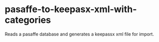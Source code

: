 # pasaffe-to-keepasx-xml-with-categories
Reads a pasaffe database and generates a keepassx xml file for import.
